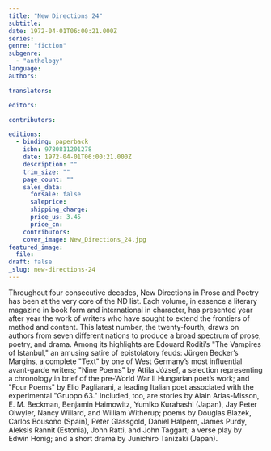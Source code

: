 ```yaml
---
title: "New Directions 24"
subtitle:
date: 1972-04-01T06:00:21.000Z
series:
genre: "fiction"
subgenre:
  - "anthology"
language:
authors:

translators:

editors:

contributors:

editions:
  - binding: paperback
    isbn: 9780811201278
    date: 1972-04-01T06:00:21.000Z
    description: ""
    trim_size: ""
    page_count: ""
    sales_data:
      forsale: false
      saleprice:
      shipping_charge:
      price_us: 3.45
      price_cn:
    contributors:
    cover_image: New_Directions_24.jpg
featured_image:
  file:
draft: false
_slug: new-directions-24
---
```


Throughout four consecutive decades, New Directions in Prose and Poetry has been at the very core of the ND list. Each volume, in essence a literary magazine in book form and international in character, has presented year after year the work of writers who have sought to extend the frontiers of method and content. This latest number, the twenty-fourth, draws on authors from seven different nations to produce a broad spectrum of prose, poetry, and drama. Among its highlights are Edouard Roditi’s "The Vampires of Istanbul," an amusing satire of epistolatory feuds: Jürgen Becker’s Margins, a complete "Text" by one of West Germany’s most influential avant-garde writers; "Nine Poems" by Attila József, a selection representing a chronology in brief of the pre-World War II Hungarian poet’s work; and "Four Poems" by Elio Pagliarani, a leading Italian poet associated with the experimental "Gruppo 63." Included, too, are stories by Alain Arias-Misson, E. M. Beckman, Benjamin Haimowitz, Yumiko Kurahashi (Japan), Jay Peter Olwyler, Nancy Willard, and William Witherup; poems by Douglas Blazek, Carlos Bousoño (Spain), Peter Glassgold, Daniel Halpern, James Purdy, Aleksis Rannit (Estonia), John Ratti, and John Taggart; a verse play by Edwin Honig; and a short drama by Junichiro Tanizaki (Japan).

